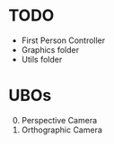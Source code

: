 # TODO

-   First Person Controller
-   Graphics folder
-   Utils folder

# UBOs

0. Perspective Camera
1. Orthographic Camera
